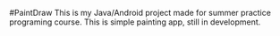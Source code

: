 #PaintDraw
This is my Java/Android project made for summer practice programing course. This is simple painting app, still in development.
